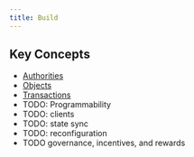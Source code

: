 ```yaml
---
title: Build
---
```


## Key Concepts
- [Authorities](authorities.md)
- [Objects](objects.md)
- [Transactions](transactions.md)
- TODO: Programmability
- TODO: clients
- TODO: state sync
- TODO: reconfiguration
- TODO governance, incentives, and rewards
